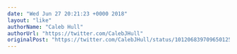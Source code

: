 ```yaml
---
date: "Wed Jun 27 20:21:23 +0000 2018"
layout: "like"
authorName: "Caleb Hull"
authorUrl: "https://twitter.com/CalebJHull"
originalPost: "https://twitter.com/CalebJHull/status/1012068397096501254"
---
```

